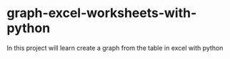 # graph-excel-worksheets-with-python
In this project will learn create a graph from the table in excel with python

